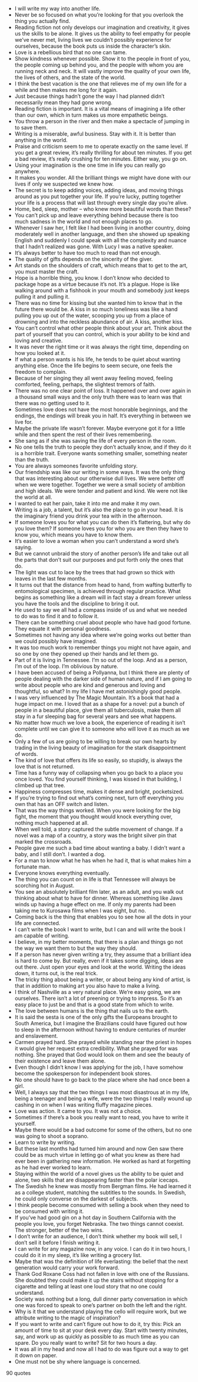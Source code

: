  - I will write my way into another life.
 - Never be so focused on what you’re looking for that you overlook the thing you actually find.
 - Reading fiction not only develops our imagination and creativity, it gives us the skills to be alone. It gives us the ability to feel empathy for people we’ve never met, living lives we couldn’t possibly experience for ourselves, because the book puts us inside the character’s skin.
 - Love is a rebellious bird that no one can tame.
 - Show kindness whenever possible. Show it to the people in front of you, the people coming up behind you, and the people with whom you are running neck and neck. It will vastly improve the quality of your own life, the lives of others, and the state of the world.
 - I think the best vacation is the one that relieves me of my own life for a while and then makes me long for it again.
 - Just because things hadn’t gone the way I had planned didn’t necessarily mean they had gone wrong.
 - Reading fiction is important. It is a vital means of imagining a life other than our own, which in turn makes us more empathetic beings.
 - You throw a person in the river and then make a spectacle of jumping in to save them.
 - Writing is a miserable, awful business. Stay with it. It is better than anything in the world.
 - Praise and criticism seem to me to operate exactly on the same level. If you get a great review, it’s really thrilling for about ten minutes. If you get a bad review, it’s really crushing for ten minutes. Either way, you go on.
 - Using your imagination is the one time in life you can really go anywhere.
 - It makes you wonder. All the brilliant things we might have done with our lives if only we suspected we knew how.
 - The secret is to keep adding voices, adding ideas, and moving things around as you put together your life. If you’re lucky, putting together your life is a process that will last through every single day you’re alive.
 - Home, bed, sleep, mother – who knew more beautiful words than these?
 - You can’t pick up and leave everything behind because there is too much sadness in the world and not enough places to go.
 - Whenever I saw her, I felt like I had been living in another country, doing moderately well in another language, and then she showed up speaking English and suddenly I could speak with all the complexity and nuance that I hadn’t realized was gone. With Lucy I was a native speaker.
 - It’s always better to have too much to read than not enough.
 - The quality of gifts depends on the sincerity of the giver.
 - Art stands on the shoulders of craft, which means that to get to the art, you must master the craft.
 - Hope is a horrible thing, you know. I don’t know who decided to package hope as a virtue because it’s not. It’s a plague. Hope is like walking around with a fishhook in your mouth and somebody just keeps pulling it and pulling it.
 - There was no time for kissing but she wanted him to know that in the future there would be. A kiss in so much loneliness was like a hand pulling you up out of the water, scooping you up from a place of drowning and into the reckless abundance of air. A kiss, another kiss.
 - You can’t control what other people think about your art. Think about the part of yourself that you can control, which is your ability to be kind and loving and creative.
 - It was never the right time or it was always the right time, depending on how you looked at it.
 - If what a person wants is his life, he tends to be quiet about wanting anything else. Once the life begins to seem secure, one feels the freedom to complain.
 - Because of her singing they all went away feeling moved, feeling comforted, feeling, perhaps, the slightest tremors of faith.
 - There was no one clear point of loss. It happened over and over again in a thousand small ways and the only truth there was to learn was that there was no getting used to it.
 - Sometimes love does not have the most honorable beginnings, and the endings, the endings will break you in half. It’s everything in between we live for.
 - Maybe the private life wasn’t forever. Maybe everyone got it for a little while and then spent the rest of their lives remembering.
 - She sang as if she was saving the life of every person in the room.
 - No one tells the truth to people they don’t actually know, and if they do it is a horrible trait. Everyone wants something smaller, something neater than the truth.
 - You are always someones favorite unfolding story.
 - Our friendship was like our writing in some ways. It was the only thing that was interesting about our otherwise dull lives. We were better off when we were together. Together we were a small society of ambition and high ideals. We were tender and patient and kind. We were not like the world at all.
 - I wanted to eat her pain, take it into me and make it my own.
 - Writing is a job, a talent, but it’s also the place to go in your head. It is the imaginary friend you drink your tea with in the afternoon.
 - If someone loves you for what you can do then it’s flattering, but why do you love them? If someone loves you for who you are then they have to know you, which means you have to know them.
 - It’s easier to love a woman when you can’t understand a word she’s saying.
 - But we cannot unbraid the story of another person’s life and take out all the parts that don’t suit our purposes and put forth only the ones that do.
 - The light was cut to lace by the trees that had grown so thick with leaves in the last few months.
 - It turns out that the distance from head to hand, from wafting butterfly to entomological specimen, is achieved through regular practice. What begins as something like a dream will in fact stay a dream forever unless you have the tools and the discipline to bring it out.
 - He used to say we all had a compass inside of us and what we needed to do was to find it and to follow it.
 - There can be something cruel about people who have had good fortune. They equate it with personal goodness.
 - Sometimes not having any idea where we’re going works out better than we could possibly have imagined.
 - It was too much work to remember things you might not have again, and so one by one they opened up their hands and let them go.
 - Part of it is living in Tennessee. I’m so out of the loop. And as a person, I’m out of the loop. I’m oblivious by nature.
 - I have been accused of being a Pollyanna, but I think there are plenty of people dealing with the darker side of human nature, and if I am going to write about people who are kind and generous and loving and thoughtful, so what? In my life I have met astonishingly good people.
 - I was very influenced by The Magic Mountain. It’s a book that had a huge impact on me. I loved that as a shape for a novel: put a bunch of people in a beautiful place, give them all tuberculosis, make them all stay in a fur sleeping bag for several years and see what happens.
 - No matter how much we love a book, the experience of reading it isn’t complete until we can give it to someone who will love it as much as we do.
 - Only a few of us are going to be willing to break our own hearts by trading in the living beauty of imagination for the stark disappointment of words.
 - The kind of love that offers its life so easily, so stupidly, is always the love that is not returned.
 - Time has a funny way of collapsing when you go back to a place you once loved. You find yourself thinking, I was kissed in that building, I climbed up that tree.
 - Happiness compresses time, makes it dense and bright, pocketsized.
 - If you’re trying to find out what’s coming next, turn off everything you own that has an OFF switch and listen.
 - That was the way things worked. When you were looking for the big fight, the moment that you thought would knock everything over, nothing much happened at all.
 - When well told, a story captured the subtle movement of change. If a novel was a map of a country, a story was the bright silver pin that marked the crossroads.
 - People gave me such a bad time about wanting a baby. I didn’t want a baby, and I still don’t. I wanted a dog.
 - For a man to know what he has when he had it, that is what makes him a fortunate man.
 - Everyone knows everything eventually.
 - The thing you can count on in life is that Tennessee will always be scorching hot in August.
 - You see an absolutely brilliant film later, as an adult, and you walk out thinking about what to have for dinner. Whereas something like Jaws winds up having a huge effect on me. If only my parents had been taking me to Kurosawa films when I was eight, but no.
 - Coming back is the thing that enables you to see how all the dots in your life are connected.
 - I can’t write the book I want to write, but I can and will write the book I am capable of writing.
 - I believe, in my better moments, that there is a plan and things go not the way we want them to but the way they should.
 - If a person has never given writing a try, they assume that a brilliant idea is hard to come by. But really, even if it takes some digging, ideas are out there. Just open your eyes and look at the world. Writing the ideas down, it turns out, is the real trick.
 - The tricky thing about being a writer, or about being any kind of artist, is that in addition to making art you also have to make a living.
 - I think of Nashville as a very natural place. We’re easy going, we are ourselves. There isn’t a lot of preening or trying to impress. So it’s an easy place to just be and that is a good state from which to write.
 - The love between humans is the thing that nails us to the earth.
 - It is said the sesta is one of the only gifts the Europeans brought to South America, but I imagine the Brazilians could have figured out how to sleep in the afternoon without having to endure centuries of murder and enslavement.
 - Carmen prayed hard. She prayed while standing near the priest in hopes it would give her request extra credibility. What she prayed for was nothing. She prayed that God would look on them and see the beauty of their existence and leave them alone.
 - Even though I didn’t know I was applying for the job, I have somehow become the spokesperson for independent book stores.
 - No one should have to go back to the place where she had once been a girl.
 - Well, I always say that the two things I was most disastrous at in my life, being a teenager and being a wife, were the two things I really wound up cashing in on when I was writing fluffy magazine pieces.
 - Love was action. It came to you. It was not a choice.
 - Sometimes if there’s a book you really want to read, you have to write it yourself.
 - Maybe there would be a bad outcome for some of the others, but no one was going to shoot a soprano.
 - Learn to write by writing.
 - But these last months had turned him around and now Gen saw there could be as much virtue in letting go of what you knew as there had ever been in gathering new information. He worked as hard at forgetting as he had ever worked to learn.
 - Staying within the world of a novel gives us the ability to be quiet and alone, two skills that are disappearing faster than the polar icecaps.
 - The Swedish he knew was mostly from Bergman films. He had learned it as a college student, matching the subtitles to the sounds. In Swedish, he could only converse on the darkest of subjects.
 - I think people become consumed with selling a book when they need to be consumed with writing it.
 - If you’ve had good gin on a hot day in Southern California with the people you love, you forget Nebraska. The two things cannot coexist. The stronger, better of the two wins.
 - I don’t write for an audience, I don’t think whether my book will sell, I don’t sell it before I finish writing it.
 - I can write for any magazine now, in any voice. I can do it in two hours, I could do it in my sleep, it’s like writing a grocery list.
 - Maybe that was the definition of life everlasting: the belief that the next generation would carry your work forward.
 - Thank God Roxane Coss had not fallen in love with one of the Russians. She doubted they could make it up the stairs without stopping for a cigarette and telling at least one loud story that no one could understand.
 - Society was nothing but a long, dull dinner party conversation in which one was forced to speak to one’s partner on both the left and the right.
 - Why is it that we understand playing the cello will require work, but we attribute writing to the magic of inspiration?
 - If you want to write and can’t figure out how to do it, try this: Pick an amount of time to sit at your desk every day. Start with twenty minutes, say, and work up as quickly as possible to as much time as you can spare. Do you really want to write? Sit for two hours a day.
 - It was all in my head and now all I had to do was figure out a way to get it down on paper.
 - One must not be shy where language is concerned.

90 quotes